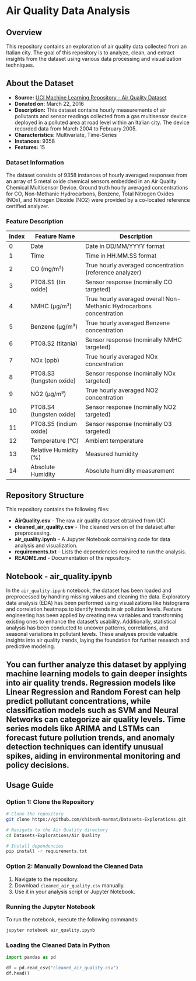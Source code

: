 # Air Quality Data Analysis

## Overview
This repository contains an exploration of air quality data collected from an Italian city. The goal of this repository is to analyze, clean, and extract insights from the dataset using various data processing and visualization techniques.

## About the Dataset
- **Source:** [UCI Machine Learning Repository - Air Quality Dataset](https://archive.ics.uci.edu/dataset/360/air+quality)
- **Donated on:** March 22, 2016
- **Description:** This dataset contains hourly measurements of air pollutants and sensor readings collected from a gas multisensor device deployed in a polluted area at road level within an Italian city. The device recorded data from March 2004 to February 2005.
- **Characteristics:** Multivariate, Time-Series
- **Instances:** 9358
- **Features:** 15

### Dataset Information
The dataset consists of 9358 instances of hourly averaged responses from an array of 5 metal oxide chemical sensors embedded in an Air Quality Chemical Multisensor Device. Ground truth hourly averaged concentrations for CO, Non-Methanic Hydrocarbons, Benzene, Total Nitrogen Oxides (NOx), and Nitrogen Dioxide (NO2) were provided by a co-located reference certified analyzer.

### Feature Description
| Index | Feature Name | Description |
|--------|-----------------|--------------------------------------|
| 0 | Date | Date in DD/MM/YYYY format |
| 1 | Time | Time in HH.MM.SS format |
| 2 | CO (mg/m³) | True hourly averaged concentration (reference analyzer) |
| 3 | PT08.S1 (tin oxide) | Sensor response (nominally CO targeted) |
| 4 | NMHC (µg/m³) | True hourly averaged overall Non-Methanic Hydrocarbons concentration |
| 5 | Benzene (µg/m³) | True hourly averaged Benzene concentration |
| 6 | PT08.S2 (titania) | Sensor response (nominally NMHC targeted) |
| 7 | NOx (ppb) | True hourly averaged NOx concentration |
| 8 | PT08.S3 (tungsten oxide) | Sensor response (nominally NOx targeted) |
| 9 | NO2 (µg/m³) | True hourly averaged NO2 concentration |
| 10 | PT08.S4 (tungsten oxide) | Sensor response (nominally NO2 targeted) |
| 11 | PT08.S5 (indium oxide) | Sensor response (nominally O3 targeted) |
| 12 | Temperature (°C) | Ambient temperature |
| 13 | Relative Humidity (%) | Measured humidity |
| 14 | Absolute Humidity | Absolute humidity measurement |

## Repository Structure
This repository contains the following files:

- **AirQuality.csv** - The raw air quality dataset obtained from UCI.
- **cleaned_air_quality.csv** - The cleaned version of the dataset after preprocessing.
- **air_quality.ipynb** - A Jupyter Notebook containing code for data analysis and visualization.
- **requirements.txt** - Lists the dependencies required to run the analysis.
- **README.md** - Documentation of the repository.

## Notebook - air_quality.ipynb
In the `air_quality.ipynb` notebook, the dataset has been loaded and preprocessed by handling missing values and cleaning the data. Exploratory data analysis (EDA) has been performed using visualizations like histograms and correlation heatmaps to identify trends in air pollution levels. Feature engineering has been applied by creating new variables and transforming existing ones to enhance the dataset’s usability. Additionally, statistical analysis has been conducted to uncover patterns, correlations, and seasonal variations in pollutant levels. These analyses provide valuable insights into air quality trends, laying the foundation for further research and predictive modeling.

## You can further analyze this dataset by applying machine learning models to gain deeper insights into air quality trends. Regression models like Linear Regression and Random Forest can help predict pollutant concentrations, while classification models such as SVM and Neural Networks can categorize air quality levels. Time series models like ARIMA and LSTMs can forecast future pollution trends, and anomaly detection techniques can identify unusual spikes, aiding in environmental monitoring and policy decisions.

## Usage Guide
### Option 1: Clone the Repository
```bash
# Clone the repository
git clone https://github.com/chitesh-marmat/Datasets-Explorations.git

# Navigate to the Air Quality directory
cd Datasets-Explorations/Air Quality

# Install dependencies
pip install -r requirements.txt
```

### Option 2: Manually Download the Cleaned Data
1. Navigate to the repository.
2. Download `cleaned_air_quality.csv` manually.
3. Use it in your analysis script or Jupyter Notebook.

### Running the Jupyter Notebook
To run the notebook, execute the following commands:
```bash
jupyter notebook air_quality.ipynb
```

### Loading the Cleaned Data in Python
```python
import pandas as pd

df = pd.read_csv("cleaned_air_quality.csv")
df.head()
```

 

